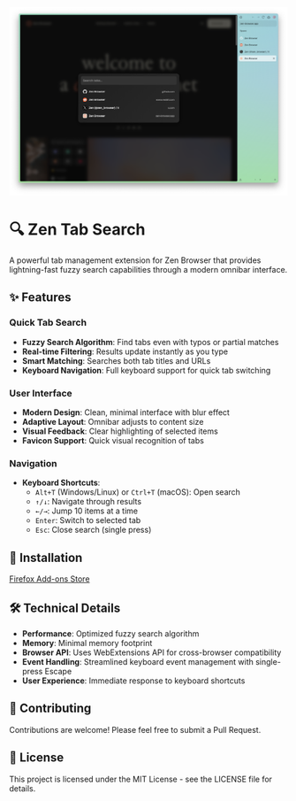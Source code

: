![](https://github.com/AntonDobrovinskiy/Zen-Tab-Search/blob/main/Screenshot%202025-09-07%20at%2000.46.40.png?raw=true)

# 🔍 Zen Tab Search

A powerful tab management extension for Zen Browser that provides lightning-fast fuzzy search capabilities through a modern omnibar interface.

## ✨ Features

### Quick Tab Search
- **Fuzzy Search Algorithm**: Find tabs even with typos or partial matches
- **Real-time Filtering**: Results update instantly as you type
- **Smart Matching**: Searches both tab titles and URLs
- **Keyboard Navigation**: Full keyboard support for quick tab switching

### User Interface
- **Modern Design**: Clean, minimal interface with blur effect
- **Adaptive Layout**: Omnibar adjusts to content size
- **Visual Feedback**: Clear highlighting of selected items
- **Favicon Support**: Quick visual recognition of tabs

### Navigation
- **Keyboard Shortcuts**:
  - `Alt+T` (Windows/Linux) or `Ctrl+T` (macOS): Open search
  - `↑/↓`: Navigate through results
  - `←/→`: Jump 10 items at a time
  - `Enter`: Switch to selected tab
  - `Esc`: Close search (single press)

## 🚀 Installation

[Firefox Add-ons Store](https://addons.mozilla.org/en-US/firefox/addon/zen-tab-search/)

## 🛠️ Technical Details

- **Performance**: Optimized fuzzy search algorithm
- **Memory**: Minimal memory footprint
- **Browser API**: Uses WebExtensions API for cross-browser compatibility
- **Event Handling**: Streamlined keyboard event management with single-press Escape
- **User Experience**: Immediate response to keyboard shortcuts

## 🤝 Contributing

Contributions are welcome! Please feel free to submit a Pull Request.

## 📄 License

This project is licensed under the MIT License - see the LICENSE file for details.
